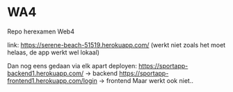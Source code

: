 # WA4
Repo herexamen Web4

link: https://serene-beach-51519.herokuapp.com/
(werkt niet zoals het moet helaas, de app werkt wel lokaal)

Dan nog eens gedaan via elk apart deployen:
https://sportapp-backend1.herokuapp.com/ -> backend
https://sportapp-frontend1.herokuapp.com/login -> frontend
Maar werkt ook niet..
